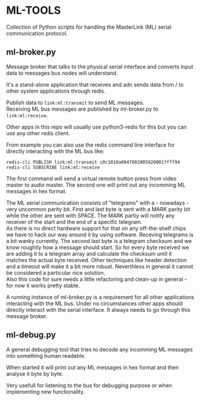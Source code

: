 # ML-TOOLS
Collection of Python scripts for handling the MasterLink (ML) serial communication protocol.


## ml-broker.py
Message broker that talks to the physical serial interface and converts input data to messages bus nodes will understand.

It's a stand-alone application that receives and adn sends data from / to other system applications through redis. 

Publish data to `link:ml:transmit` to send ML messages.<br>
Receiving ML bus messages are published by ml-broker.py to `link:ml:receive`.

Other apps in this repo will usually use python3-redis for this but you can use any other redis client. 

From example you can also use the redis command line interface for directly interacting with the ML bus like:

`redis-cli PUBLISH link:ml:transmit c0c1010a0047002005020001ffff94`
`redis-cli SUBSCRIBE link:ml:receive`

The first command will send a virtual remote button press from video master to audio master. The second one will print out any incomming ML messages in hex format.

The ML serial communication consists of "telegrams" with a - nowadays - very uncommon parity bit. First and last byte is sent with a MARK parity bit while the other are sent with SPACE. The MARK partiy will notify any receiver of the start and the end of a specific telegram.<br>
As there is no direct hardware support for that on any off-the-shelf chips we have to hack our way around it by using software. Receving telegrams is a bit wanky currently. The second last byte is a telegram checksum and we know roughtly how a message should start. So for every byte received we are adding it to a telegram array and calculate the checksum until it matches the actual byte received. Other techniques like header detection and a timeout will make it a bit more robust. Neverthless in general it cannot be considered a particular nice solution. <br> 
Also this code for sure needs a little refactoring and clean-up in general - for now it works pretty stable.

A running instance of ml-broker.py is a requirement for all other applications interacting with the ML bus. Under no circumstances other apps should directly interact with the serial interface. It always needs to go through this message broker.


## ml-debug.py
A general debugging tool that tries to decode any incomming ML messages into something human readable. 

When started it will print out any ML messages in hex format and then analyse it byte by byte.

Very usefull for listening to the bus for debugging purpose or when implementing new functionality.